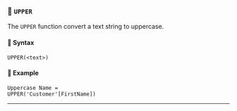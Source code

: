 ### 📌 `UPPER`

The `UPPER` function convert a text string to uppercase.

#### 🔧 Syntax

```
UPPER(<text>)
```

#### 📝 Example

```dax
Uppercase Name = 
UPPER('Customer'[FirstName])
```

---
